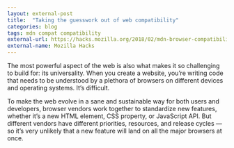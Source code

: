 ```yaml
---
layout: external-post
title:  "Taking the guesswork out of web compatibility"
categories: blog
tags: mdn compat compatibility
external-url: https://hacks.mozilla.org/2018/02/mdn-browser-compatibility-data/
external-name: Mozilla Hacks
---
```

The most powerful aspect of the web is also what makes it so challenging to build for: its universality. When you create a website, you’re writing code that needs to be understood by a plethora of browsers on different devices and operating systems. It’s difficult.

To make the web evolve in a sane and sustainable way for both users and developers, browser vendors work together to standardize new features, whether it’s a new HTML element, CSS property, or JavaScript API. But different vendors have different priorities, resources, and release cycles — so it’s very unlikely that a new feature will land on all the major browsers at once.<!--more-->